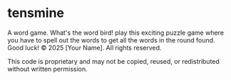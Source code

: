 # tensmine
A word game. What's the word bird! play this exciting puzzle game where you have to spell out the words to get all the words in the round found. Good luck!
© 2025 [Your Name]. All rights reserved.

This code is proprietary and may not be copied, reused, or redistributed without written permission.


